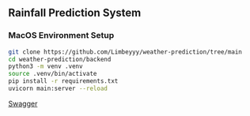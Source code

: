 ## Rainfall Prediction System


### MacOS Environment Setup

```zsh
git clone https://github.com/Limbeyyy/weather-prediction/tree/main
cd weather-prediction/backend
python3 -m venv .venv
source .venv/bin/activate
pip install -r requirements.txt
uvicorn main:server --reload
```

[Swagger](http://localhost:8000/docs)
